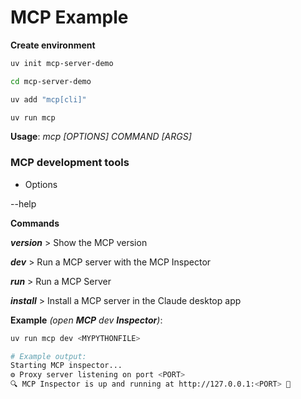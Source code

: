 # MCP Example 

**Create environment**
```Bash
uv init mcp-server-demo

cd mcp-server-demo

uv add "mcp[cli]"

uv run mcp
```

**Usage**: _mcp [OPTIONS] COMMAND [ARGS]_

### MCP development tools

- Options

--help

**Commands**

_**version**_   > Show the MCP version

_**dev**_   > Run a MCP server with the MCP Inspector

_**run**_   > Run a MCP Server

_**install**_   > Install a MCP server in the Claude desktop app

**Example** _(open **MCP** dev **Inspector**)_:
```Bash
uv run mcp dev <MYPYTHONFILE>

# Example output:
Starting MCP inspector...
⚙️ Proxy server listening on port <PORT>
🔍 MCP Inspector is up and running at http://127.0.0.1:<PORT> 🚀

```